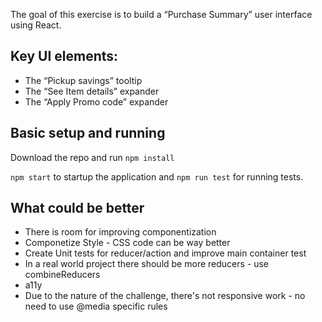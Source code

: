 The goal of this exercise is to build a “Purchase Summary” user interface using React.


## Key UI elements: 
 - The “Pickup savings” tooltip
 - The “See Item details” expander
 - The “Apply Promo code” expander



## Basic setup and running

Download the repo and run `npm install`

`npm start` to startup the application and `npm run test` for running tests.

## What could be better
 - There is room for improving componentization
 - Componetize Style - CSS code can be way better
 - Create Unit tests for reducer/action and improve main container test
 - In a real world project there should be more reducers - use combineReducers
 - a11y
 - Due to the nature of the challenge, there's not responsive work - no need to use @media specific rules
